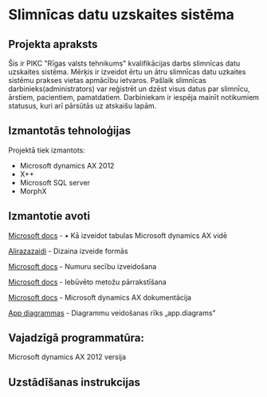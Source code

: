 # Slimnīcas datu uzskaites sistēma

## Projekta apraksts

   Šis ir PIKC "Rīgas valsts tehnikums" kvalifikācijas darbs slimnīcas datu uzskaites sistēma. Mērķis ir izveidot ērtu un ātru slimnīcas datu uzkaites sistēmu prakses vietas apmācību ietvaros. Pašlaik slimnīcas darbinieks(administrators) var reģistrēt un dzēst visus datus par slimnīcu, ārstiem, pacientiem, pamatdatiem. Darbiniekam ir iespēja mainīt notikumiem statusus, kuri arī pārsūtās uz atskaišu lapām.
   
## Izmantotās tehnoloģijas
Projektā tiek izmantots:

* Microsoft dynamics AX 2012
* X++
* Microsoft SQL server
* MorphX

## Izmantotie avoti
  [Microsoft docs](https://docs.microsoft.com/en-us/dynamicsax-2012/developer/how-to-create-tables) - •	Kā izveidot tabulas Microsoft dynamics AX vidē
  
  [Alirazazaidi](https://www.tech.alirazazaidi.com/form-development-from-scratch-dynamics-ax-2012-r3-part-2/) - Dizaina izveide formās
  
  [Microsoft docs](https://docs.microsoft.com/en-us/dynamicsax-2012/appuser-itpro/set-up-number-sequences) - Numuru secību izveidošana
  
  [Microsoft docs](https://docs.microsoft.com/en-us/dynamicsax-2012/developer/overriding-a-method) - Iebūvēto metožu pārrakstīšana
  
  [Microsoft docs]( https://docs.microsoft.com/en-us/) - Microsoft dynamics AX dokumentācija 
  
  [App diagrammas](https://app.diagrams.net/ ) - Diagrammu veidošanas rīks „app.diagrams”
  
## Vajadzīgā programmatūra:
Microsoft dynamics AX 2012 versija

## Uzstādīšanas instrukcijas
